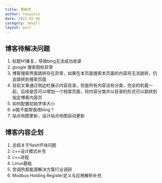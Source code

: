```yaml
---
title: 草稿页
author: YooyoJin
date: 2022-02-06
category: Jekyll
layout: post
---
```


## 博客待解决问题

1. 标题H1重复，导致bing无法成功收录
1. google 搜索图标异常
1. 博客搜索界面跳转存在异常，如果在本页面搜索本页面的内容将无法跳转，仍会跳转到搜索页面
1. 目前文章通过侧边栏展示内容目录，但是所有内容没有分类，完全的机载一起，后续是否可以增加一个档案页面，将内容分类并以目录的形式可以跳转到指定博客内容页
1. 如何配置初始字体大小
1. ai能不能帮我改blog？
1. 站点地图更新，设计站点地图自动更新

## 博客内容企划

1. 总结关于flash坏块问题
1. c++设计模式补充
1. c++进程
1. Linux基础
1. 空调热泵能源解决方案行业调研
1. Modbus Holding Register定义与应用解析补充